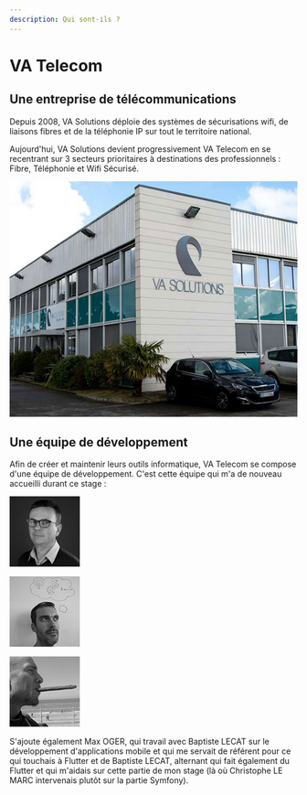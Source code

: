 ```yaml
---
description: Qui sont-ils ?
---
```


# VA Telecom

## Une entreprise de télécommunications

Depuis 2008, VA Solutions déploie des systèmes de sécurisations wifi, de liaisons fibres et de la téléphonie IP sur tout le territoire national.

Aujourd'hui, VA Solutions devient progressivement VA Telecom en se recentrant sur 3 secteurs prioritaires à destinations des professionnels : Fibre, Téléphonie et Wifi Sécurisé.

![Locaux de VA Telecom](.gitbook/assets/batiment.jpeg)

## Une équipe de développement

Afin de créer et maintenir leurs outils informatique, VA Telecom se compose d'une équipe de développement. C'est cette équipe qui m'a de nouveau accueilli durant ce stage :&#x20;

![Jérôme RICHARD Directeur Technique](.gitbook/assets/jerome-NB.jpeg)

![Christophe LE MARC Développeur et Responsable de Stage](.gitbook/assets/christophe.jpeg)

![Emmanuel LOISELET Développeur](.gitbook/assets/emmanuel123.jpeg)

S'ajoute également Max OGER, qui travail avec Baptiste LECAT sur le développement d'applications mobile et qui me servait de référent pour ce qui touchais à Flutter et de Baptiste LECAT, alternant qui fait également du Flutter et qui m'aidais sur cette partie de mon stage (là où Christophe LE MARC intervenais plutôt sur la partie Symfony).

